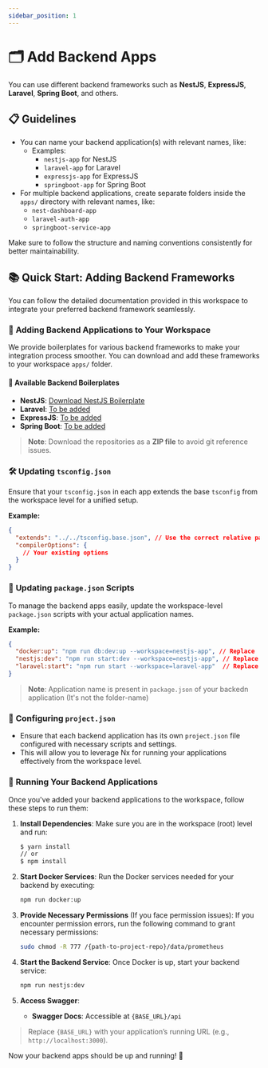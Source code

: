 ```yaml
---
sidebar_position: 1
---
```


# 🗂️ Add Backend Apps

You can use different backend frameworks such as **NestJS**, **ExpressJS**, **Laravel**, **Spring Boot**, and others.

## 📋 **Guidelines**

- You can name your backend application(s) with relevant names, like:
  - Examples:
    - `nestjs-app` for NestJS
    - `laravel-app` for Laravel
    - `expressjs-app` for ExpressJS
    - `springboot-app` for Spring Boot
- For multiple backend applications, create separate folders inside the `apps/` directory with relevant names, like:
  - `nest-dashboard-app`
  - `laravel-auth-app`
  - `springboot-service-app`

Make sure to follow the structure and naming conventions consistently for better maintainability.

## 📚 **Quick Start: Adding Backend Frameworks**

You can follow the detailed documentation provided in this workspace to integrate your preferred backend framework seamlessly.

### 🔄 **Adding Backend Applications to Your Workspace**

We provide boilerplates for various backend frameworks to make your integration process smoother. You can download and add these frameworks to your workspace `apps/` folder.

#### 🚀 **Available Backend Boilerplates**

- **NestJS**: [Download NestJS Boilerplate](https://git.geekyants.com/geekyants/coe-grp/boilerplates/backend/nestjs)
- **Laravel**: [To be added](https://git.geekyants.com/geekyants/coe-grp/boilerplates/backend)
- **ExpressJS**: [To be added](https://git.geekyants.com/geekyants/coe-grp/boilerplates/backend)
- **Spring Boot**: [To be added](https://git.geekyants.com/geekyants/coe-grp/boilerplates/backend)

> **Note**: Download the repositories as a **ZIP file** to avoid git reference issues.

### 🛠️ **Updating `tsconfig.json`**

Ensure that your `tsconfig.json` in each app extends the base `tsconfig` from the workspace level for a unified setup.

**Example:**

```json
{
  "extends": "../../tsconfig.base.json", // Use the correct relative path
  "compilerOptions": {
    // Your existing options
  }
}
```

### 🔧 **Updating `package.json` Scripts**

To manage the backend apps easily, update the workspace-level `package.json` scripts with your actual application names.

**Example:**

```json
{
  "docker:up": "npm run db:dev:up --workspace=nestjs-app", // Replace 'nestjs-app' with your app name
  "nestjs:dev": "npm run start:dev --workspace=nestjs-app", // Replace 'nestjs-app' with your app name
  "laravel:start": "npm run start --workspace=laravel-app"  // Replace 'laravel-app' with your app name
}
```

> **Note**: Application name is present in `package.json` of your backedn application (It's not the folder-name)

### 📝 **Configuring `project.json`**

- Ensure that each backend application has its own `project.json` file configured with necessary scripts and settings.
- This will allow you to leverage Nx for running your applications effectively from the workspace level.

### 🚀 **Running Your Backend Applications**

Once you've added your backend applications to the workspace, follow these steps to run them:

1. **Install Dependencies**:
   Make sure you are in the workspace (root) level and run:

   ```bash
   $ yarn install
   // or
   $ npm install
   ```

2. **Start Docker Services**:
   Run the Docker services needed for your backend by executing:

   ```bash
   npm run docker:up
   ```

3. **Provide Necessary Permissions** (If you face permission issues):
   If you encounter permission errors, run the following command to grant necessary permissions:

   ```bash
   sudo chmod -R 777 /{path-to-project-repo}/data/prometheus
   ```

4. **Start the Backend Service**:
   Once Docker is up, start your backend service:

   ```bash
   npm run nestjs:dev
   ```

5. **Access Swagger**:
   - **Swagger Docs**: Accessible at `{BASE_URL}/api`

> Replace `{BASE_URL}` with your application’s running URL (e.g., `http://localhost:3000`).

Now your backend apps should be up and running! 🚀
